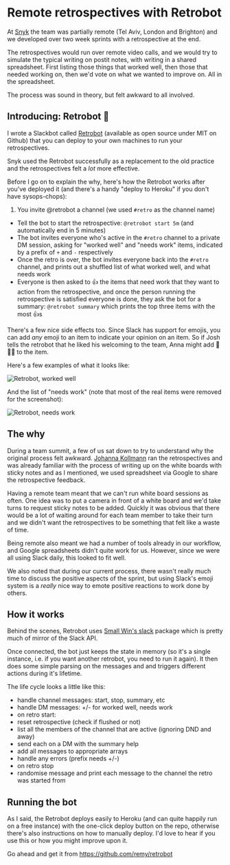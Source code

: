 # Remote retrospectives with Retrobot

At [Snyk](https://snyk.io) the team was partially remote (Tel Aviv, London and Brighton) and we developed over two week sprints with a retrospective at the end.

The retrospectives would run over remote video calls, and we would try to simulate the typical writing on postit notes, with writing in a shared spreadsheet. First listing those things that worked well, then those that needed working on, then we'd vote on what we wanted to improve on. All in the spreadsheet.

The process was sound in theory, but felt awkward to all involved.

<!--more-->

## Introducing: Retrobot 🤖

I wrote a Slackbot called [Retrobot](https://github.com/remy/retrobot#-retrobot) (available as open source under MIT on Github) that you can deploy to your own machines to run your retrospectives.

Snyk used the Retrobot successfully as a replacement to the old practice and the retrospectives felt a *lot* more effective.

Before I go on to explain the why, here's how the Retrobot works after you've deployed it (and there's a handy "deploy to Heroku" if you don't have sysops-chops):

1. You invite @retrobot a channel (we used `#retro` as the channel name)
- Tell the bot to start the retrospective: `@retrobot start 5m` (and automatically end in 5 minutes)
- The bot invites everyone who's active in the `#retro` channel to a private DM session, asking for "worked well" and "needs work" items, indicated by a prefix of `+` and `-` respectively
- Once the retro is over, the bot invites everyone back into the `#retro` channel, and prints out a shuffled list of what worked well, and what needs work
- Everyone is then asked to 👍 the items that need work that they want to action from the retrospective, and once the person running the retrospective is satisfied everyone is done, they ask the bot for a summary: `@retrobot summary` which prints the top three items with the most 👍s

There's a few nice side effects too. Since Slack has support for emojis, you can add *any* emoji to an item to indicate your opinion on an item. So if Josh tells the retrobot that he liked his welcoming to the team, Anna might add 💙🍰🎆 to the item.

Here's a few examples of what it looks like:

![Retrobot, worked well](/images/retro-worked-well.png)

And the list of "needs work" (note that most of the real items were removed for the screenshot):

![Retrobot, needs work](/images/retro-needs-work.png)

## The why

During a team summit, a few of us sat down to try to understand why the original process felt awkward. [Johanna Kollmann](https://twitter.com/johannakoll) ran the retrospectives and was already familiar with the process of writing up on the white boards with sticky notes and as I mentioned, we used spreadsheet via Google to share the retrospective feedback.

Having a remote team meant that we can't run white board sessions as often. One idea was to put a camera in front of a white board and we'd take turns to request sticky notes to be added. Quickly it was obvious that there would be a lot of waiting around for each team member to take their turn and we didn't want the retrospectives to be something that felt like a waste of time.

Being remote also meant we had a number of tools already in our workflow, and Google spreadsheets didn't quite work for us. However, since we were all using Slack daily, this looked to fit well.

We also noted that during our current process, there wasn't really much time to discuss the positive aspects of the sprint, but using Slack's emoji system is a *really* nice way to emote positive reactions to work done by others.

## How it works

Behind the scenes, Retrobot uses [Small Win's slack](https://github.com/smallwins/slack) package which is pretty much of mirror of the Slack API.

Once connected, the bot just keeps the state in memory (so it's a single instance, i.e. if you want another retrobot, you need to run it again). It then does some simple parsing on the messages and and triggers different actions during it's lifetime.

The life cycle looks a little like this:

- handle channel messages: start, stop, summary, etc
- handle DM messages: +/- for worked well, needs work
- on retro start:
 - reset retrospective (check if flushed or not)
 - list all the members of the channel that are active (ignoring DND and away)
 - send each on a DM with the summary help
 - add all messages to appropriate arrays
 - handle any errors (prefix needs +/-)
- on retro stop
 - randomise message and print each message to the channel the retro was started from

## Running the bot

As I said, the Retrobot deploys easily to Heroku (and can quite happily run on a free instance) with the one-click deploy button on the repo, otherwise there's also instructions on how to manually deploy. I'd love to hear if you use this or how you might improve upon it.

Go ahead and get it from https://github.com/remy/retrobot
